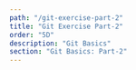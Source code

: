 ```yaml
---
path: "/git-exercise-part-2"
title: "Git Exercise Part-2"
order: "5D"
description: "Git Basics"
section: "Git Basics: Part-2"
---
```


